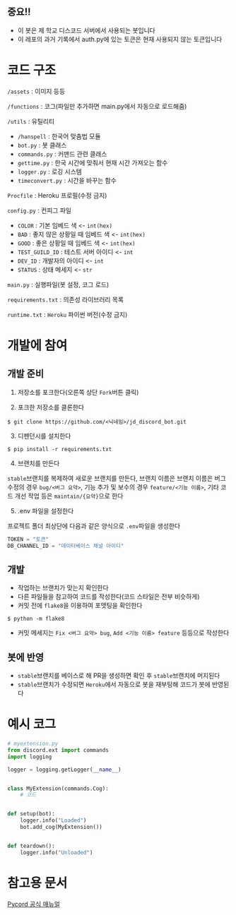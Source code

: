 ## 중요!!
- 이 봇은 제 학교 디스코드 서버에서 사용되는 봇입니다
- 이 레포의 과거 기록에서 auth.py에 있는 토큰은 현재 사용되지 않는 토큰입니다

# 코드 구조
`/assets` : 이미지 등등

`/functions` : 코그(파일만 추가하면 main.py에서 자동으로 로드해줌)

`/utils` : 유틸리티
- `/hanspell` : 한국어 맞춤법 모듈
- `bot.py` : 봇 클래스
- `commands.py` : 커맨드 관련 클래스
- `gettime.py` : 한국 시간에 맞춰서 현재 시간 가져오는 함수
- `logger.py` : 로깅 시스템
- `timeconvert.py` : 시간을 바꾸는 함수

`Procfile` : Heroku 프로필(수정 금지)

`config.py` : 컨피그 파일
- `COLOR` : 기본 임베드 색 <- `int(hex)`
- `BAD` : 좋지 않은 상황일 때 임베드 색 <- `int(hex)`
- `GOOD` : 좋은 상황일 때 임베드 색 <- `int(hex)`
- `TEST_GUILD_ID` : 테스트 서버 아이디 <- `int`
- `DEV_ID` : 개발자의 아이디 <- `int`
- `STATUS` : 상태 메세지 <- `str`

`main.py` : 실행파일(봇 설정, 코그 로드)

`requirements.txt` : 의존성 라이브러리 목록

`runtime.txt` : `Heroku` 파이썬 버전(수정 금지)

# 개발에 참여
## 개발 준비
1. 저장소를 포크한다(오른쪽 상단 `Fork`버튼 클릭)

2. 포크한 저장소를 클론한다
```shell
$ git clone https://github.com/<닉네임>/jd_discord_bot.git
```
3. 디펜던시를 설치한다
```shell
$ pip install -r requirements.txt
```
4. 브랜치를 만든다

`stable`브랜치를 복제하여 새로운 브랜치를 만든다, 
브랜치 이름은 브랜치 이름은 버그 수정의 경우 `bug/<버그 요약>`, 
기능 추가 및 보수의 경우 `feature/<기능 이름>`, 
기타 코드 개선 작업 등은 `maintain/{요약}`으로 한다

5. .env 파일을 설정한다

프로젝트 폴더 최상단에 다음과 같은 양식으로 `.env`파일을 생성한다
```python
TOKEN = "토큰"
DB_CHANNEL_ID = "데이터베이스 채널 아이디"
```
## 개발
- 작업하는 브랜치가 맞는지 확인한다
- 다른 파일들을 참고하여 코드를 작성한다(코드 스타일은 전부 비슷하게)
- 커밋 전에 `flake8`을 이용하여 포맷팅을 확인한다
```shell
$ python -m flake8
```
- 커밋 메세지는 `Fix <버그 요약> bug`, `Add <기능 이름> feature` 등등으로 작성한다
## 봇에 반영
- `stable`브랜치를 베이스로 해 PR을 생성하면 확인 후 `stable`브랜치에 머지된다
- `stable`브랜치가 수정되면 `Heroku`에서 자동으로 봇을 재부팅해 코드가 봇에 반영된다

# 예시 코그

```py
# myextension.py
from discord.ext import commands
import logging

logger = logging.getLogger(__name__)


class MyExtension(commands.Cog):
    # 코드


def setup(bot):
    logger.info("Loaded")
    bot.add_cog(MyExtension())


def teardown():
    logger.info("Unloaded")
```

# 참고용 문서
[Pycord 공식 매뉴얼](https://docs.pycord.dev/en/master/api.html)